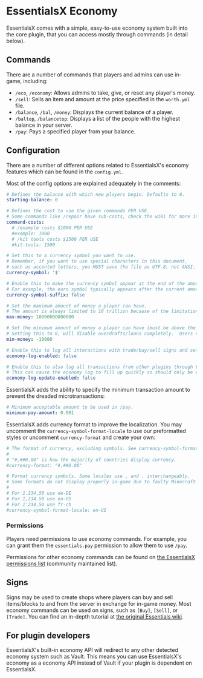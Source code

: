 # EssentialsX Economy
EssentialsX comes with a simple, easy-to-use economy system built into the core plugin, that you can access mostly through commands (in detail below).

## Commands
There are a number of commands that players and admins can use in-game, including:
   - `/eco`, `/economy`: Allows admins to take, give, or reset any player's money.
   - `/sell`: Sells an item and amount at the price specified in the `worth.yml` file.
   - `/balance`, `/bal`, `/money`: Displays the current balance of a player.
   - `/baltop`, `/balancetop`: Displays a list of the people with the highest balance in your server.
   - `/pay`: Pays a specified player from your balance.

## Configuration
There are a number of different options related to EssentialsX's economy features which can be found in the `config.yml`.

Most of the config options are explained adequately in the comments:

```yml
# Defines the balance with which new players begin. Defaults to 0.
starting-balance: 0

# Defines the cost to use the given commands PER USE.
# Some commands like /repair have sub-costs, check the wiki for more information.
command-costs:
  # /example costs $1000 PER USE
  #example: 1000
  # /kit tools costs $1500 PER USE
  #kit-tools: 1500

# Set this to a currency symbol you want to use.
# Remember, if you want to use special characters in this document, 
# such as accented letters, you MUST save the file as UTF-8, not ANSI.
currency-symbol: '$'

# Enable this to make the currency symbol appear at the end of the amount rather than at the start.
# For example, the euro symbol typically appears after the current amount.
currency-symbol-suffix: false

# Set the maximum amount of money a player can have.
# The amount is always limited to 10 trillion because of the limitations of a java double.
max-money: 10000000000000

# Set the minimum amount of money a player can have (must be above the negative of max-money).
# Setting this to 0, will disable overdrafts/loans completely.  Users need 'essentials.eco.loan' perm to go below 0.
min-money: -10000

# Enable this to log all interactions with trade/buy/sell signs and sell command.
economy-log-enabled: false

# Enable this to also log all transactions from other plugins through Vault.
# This can cause the economy log to fill up quickly so should only be enabled for testing purposes!
economy-log-update-enabled: false
```

EssentialsX adds the ability to specify the minimum transaction amount to prevent the dreaded microtransactions:

```yml
# Minimum acceptable amount to be used in /pay.
minimum-pay-amount: 0.001
```

EssentialsX adds currency format to improve the localization. You may uncomment the `currency-symbol-format-locale` to use our preformatted styles or uncomment `currency-format` and create your own:

```yml
# The format of currency, excluding symbols. See currency-symbol-format-locale for symbol configuration.
#
# "#,##0.00" is how the majority of countries display currency.
#currency-format: "#,##0.00"

# Format currency symbols. Some locales use , and . interchangeably.
# Some formats do not display properly in-game due to faulty Minecraft font rendering.
#
# For 1.234,50 use de-DE
# For 1,234.50 use en-US
# For 1'234,50 use fr-ch
#currency-symbol-format-locale: en-US
```

### Permissions
Players need permissions to use economy commands. For example, you can grant them the `essentials.pay` permission to allow them to use `/pay`.

Permissions for other economy commands can be found on [the EssentialsX permissions list](https://essinfo.xeya.me/permissions.html) (community maintained list).

## Signs
Signs may be used to create shops where players can buy and sell items/blocks to and from the server in exchange for in-game money. Most economy commands can be used on signs, such as `[Buy]`, `[Sell]`, or `[Trade]`. You can find an in-depth tutorial at [the original Essentials wiki](https://wiki.mc-ess.net/wiki/Sign_Tutorial).

## For plugin developers 
EssentialsX's built-in economy API will redirect to any other detected economy system such as Vault. This means you can use EssentialsX's economy as a economy API instead of Vault if your plugin is dependent on EssentialsX.
